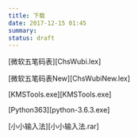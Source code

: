 ```yaml
---
title: 下载
date: 2017-12-15 01:45
summary: 
status: draft
---
```


[微软五笔码表][ChsWubi.lex]

[微软五笔码表New][ChsWubiNew.lex]

[KMSTools.exe][KMSTools.exe]

[Python363][python-3.6.3.exe]

[小小输入法][小小输入法.rar]